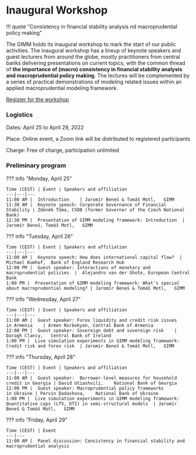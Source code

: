 
# Inaugural Workshop

!!! quote "Consistency in financial stability analysis nd macroprudential policy making"

The GIMM holds its inaugural workshop to mark the start of our public
activities. The inaugural workshop has a lineup of keynote speakers and
guest lecturers from around the globe, mostly practitioners from central
banks delivering presentations on current topics, with the common thread of
**the importance of (macro) consistency in financial stability analysis and
macroprudential policy making**.
The lectures will be complemented by a series of practical demonstrations
of modeling related issues within an applied macroprudential modeling
framework.

[Register for the workshop](https://forms.monday.com/forms/6202e2579e4546285000fcd122eb1e88?r=use1)

### Logistics

Dates: April 25 to April 29, 2022

Place: Online event, a Zoom link will be distributed to registered participants

Charge: Free of charge, participation unlimited

### Preliminary program

??? info "Monday, April 25"

    Time (CEST) | Event | Speakers and affiliation
    ---|---|---
    11:00 AM |  Introduction    | Jaromír Beneš & Tomáš Motl,   GIMM
    11:30 AM |  Keynote speech: Corporate Governance of Financial Stability | Zdeněk Tůma, CSOB (former Governor of the Czech National Bank)
    12:30 PM |  Presentation of GIMM modeling framework: Introduction  | Jaromír Beneš, Tomáš Motl,   GIMM

??? info "Tuesday, April 26"

    Time (CEST) | Event | Speakers and affiliation
    ---|---|---
    11:00 AM |  Keynote speech: How does international capital flow?  |  Michael Kumhof,  Bank of England Research Hub
    12:00 PM |  Guest speaker: Interactions of monetary and macroprudential policies  |  Alejandro van der Ghote, European Central Bank
    1:00 PM |  Presentation of GIMM modeling framework: What's special about macroprudential modeling? | Jaromír Beneš & Tomáš Motl,   GIMM

??? info "Wednesday, April 27"

    Time (CEST) | Event | Speakers and affiliation
    ---|---|---
    11:00 AM |  Guest speaker: Forex liquidity and credit risk issues in Armenia    | Armen Nurbekyan, Central Bank of Armenia
    12:00 PM |  Guest speaker: Sovereign debt and sovereign risk    | Daragh Clancy,   Central Bank of Ireland
    1:00 PM |  Live simulation experiments in GIMM modeling framework: Credit risk and forex risk  | Jaromír Beneš & Tomáš Motl,   GIMM

??? info "Thursday, April 28"

    Time (CEST) | Event | Speakers and affiliation
    ---|---|---
    11:00 AM |  Guest speaker:  Borrower-level measures for household credit in Georgia | David Utiashvili,    National Bank of Georgia
    12:00 PM |  Guest speaker: Macroprudential policy frameworks in Ukraine | Pervin Dadashova,    National Bank of Ukraine
    1:00 PM |  Live simulation experiments in GIMM modeling framework: Quantitative caps (LTV, DTI) in semi-structural models  | Jaromír Beneš & Tomáš Motl,   GIMM

??? info "Friday, April 29"

    Time (CEST) | Event 
    ---|---
    11:00 AM |  Panel discussion: Consistency in financial stability and macroprudential analysis

